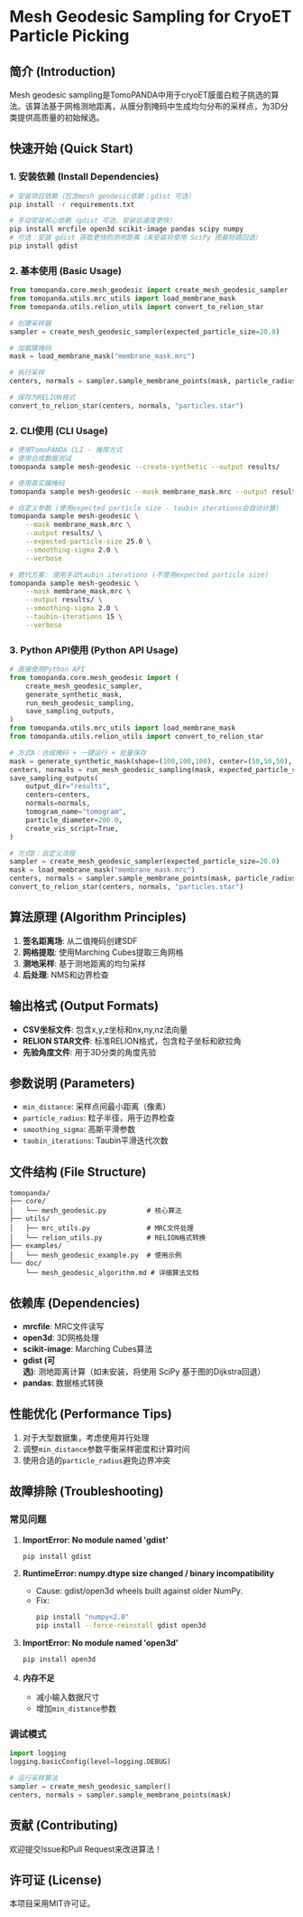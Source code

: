 # Mesh Geodesic Sampling for CryoET Particle Picking

## 简介 (Introduction)

Mesh geodesic sampling是TomoPANDA中用于cryoET膜蛋白粒子挑选的算法。该算法基于网格测地距离，从膜分割掩码中生成均匀分布的采样点，为3D分类提供高质量的初始候选。

## 快速开始 (Quick Start)

### 1. 安装依赖 (Install Dependencies)

```bash
# 安装项目依赖（包含mesh geodesic依赖；gdist 可选）
pip install -r requirements.txt

# 手动安装核心依赖（gdist 可选，安装后速度更快）
pip install mrcfile open3d scikit-image pandas scipy numpy
# 可选：安装 gdist 获取更快的测地距离（未安装将使用 SciPy 图最短路回退）
pip install gdist
```

### 2. 基本使用 (Basic Usage)

```python
from tomopanda.core.mesh_geodesic import create_mesh_geodesic_sampler
from tomopanda.utils.mrc_utils import load_membrane_mask
from tomopanda.utils.relion_utils import convert_to_relion_star

# 创建采样器
sampler = create_mesh_geodesic_sampler(expected_particle_size=20.0)

# 加载膜掩码
mask = load_membrane_mask("membrane_mask.mrc")

# 执行采样
centers, normals = sampler.sample_membrane_points(mask, particle_radius=10.0)

# 保存为RELION格式
convert_to_relion_star(centers, normals, "particles.star")
```

### 2. CLI使用 (CLI Usage)

```bash
# 使用TomoPANDA CLI - 推荐方式
# 使用合成数据测试
tomopanda sample mesh-geodesic --create-synthetic --output results/

# 使用真实膜掩码
tomopanda sample mesh-geodesic --mask membrane_mask.mrc --output results/

# 自定义参数 (使用expected particle size - taubin iterations会自动计算)
tomopanda sample mesh-geodesic \
    --mask membrane_mask.mrc \
    --output results/ \
    --expected-particle-size 25.0 \
    --smoothing-sigma 2.0 \
    --verbose

# 替代方案: 使用手动taubin iterations (不使用expected particle size)
tomopanda sample mesh-geodesic \
    --mask membrane_mask.mrc \
    --output results/ \
    --smoothing-sigma 2.0 \
    --taubin-iterations 15 \
    --verbose
```

### 3. Python API使用 (Python API Usage)

```python
# 直接使用Python API
from tomopanda.core.mesh_geodesic import (
    create_mesh_geodesic_sampler,
    generate_synthetic_mask,
    run_mesh_geodesic_sampling,
    save_sampling_outputs,
)
from tomopanda.utils.mrc_utils import load_membrane_mask
from tomopanda.utils.relion_utils import convert_to_relion_star

# 方式A：合成掩码 + 一键运行 + 批量保存
mask = generate_synthetic_mask(shape=(100,100,100), center=(50,50,50), radius=30)
centers, normals = run_mesh_geodesic_sampling(mask, expected_particle_size=20.0, particle_radius=10.0)
save_sampling_outputs(
    output_dir="results",
    centers=centers,
    normals=normals,
    tomogram_name="tomogram",
    particle_diameter=200.0,
    create_vis_script=True,
)

# 方式B：自定义流程
sampler = create_mesh_geodesic_sampler(expected_particle_size=20.0)
mask = load_membrane_mask("membrane_mask.mrc")
centers, normals = sampler.sample_membrane_points(mask, particle_radius=10.0)
convert_to_relion_star(centers, normals, "particles.star")
```

## 算法原理 (Algorithm Principles)

1. **签名距离场**: 从二值掩码创建SDF
2. **网格提取**: 使用Marching Cubes提取三角网格
3. **测地采样**: 基于测地距离的均匀采样
4. **后处理**: NMS和边界检查

## 输出格式 (Output Formats)

- **CSV坐标文件**: 包含x,y,z坐标和nx,ny,nz法向量
- **RELION STAR文件**: 标准RELION格式，包含粒子坐标和欧拉角
- **先验角度文件**: 用于3D分类的角度先验

## 参数说明 (Parameters)

- `min_distance`: 采样点间最小距离（像素）
- `particle_radius`: 粒子半径，用于边界检查
- `smoothing_sigma`: 高斯平滑参数
- `taubin_iterations`: Taubin平滑迭代次数

## 文件结构 (File Structure)

```
tomopanda/
├── core/
│   └── mesh_geodesic.py          # 核心算法
├── utils/
│   ├── mrc_utils.py              # MRC文件处理
│   └── relion_utils.py           # RELION格式转换
├── examples/
│   └── mesh_geodesic_example.py  # 使用示例
└── doc/
    └── mesh_geodesic_algorithm.md # 详细算法文档
```

## 依赖库 (Dependencies)

- **mrcfile**: MRC文件读写
- **open3d**: 3D网格处理
- **scikit-image**: Marching Cubes算法
- **gdist (可选)**: 测地距离计算（如未安装，将使用 SciPy 基于图的Dijkstra回退）
- **pandas**: 数据格式转换

## 性能优化 (Performance Tips)

1. 对于大型数据集，考虑使用并行处理
2. 调整`min_distance`参数平衡采样密度和计算时间
3. 使用合适的`particle_radius`避免边界冲突

## 故障排除 (Troubleshooting)

### 常见问题

1. **ImportError: No module named 'gdist'**
   ```bash
   pip install gdist
   ```

2. **RuntimeError: numpy.dtype size changed / binary incompatibility**
   - Cause: gdist/open3d wheels built against older NumPy.
   - Fix:
     ```bash
     pip install "numpy<2.0"
     pip install --force-reinstall gdist open3d
     ```

3. **ImportError: No module named 'open3d'**
   ```bash
   pip install open3d
   ```

4. **内存不足**
   - 减小输入数据尺寸
   - 增加`min_distance`参数

### 调试模式

```python
import logging
logging.basicConfig(level=logging.DEBUG)

# 运行采样算法
sampler = create_mesh_geodesic_sampler()
centers, normals = sampler.sample_membrane_points(mask)
```

## 贡献 (Contributing)

欢迎提交Issue和Pull Request来改进算法！

## 许可证 (License)

本项目采用MIT许可证。
